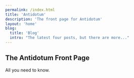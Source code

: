 ```yaml
---
permalink: /index.html
title: 'Antidotum'
description: 'The front page for Antidotum'
layout: 'home'
blog:
  title: 'Blog'
  intro: "The latest four posts, but there are more..."
---
```


## The Antidotum Front Page

All you need to know. 
